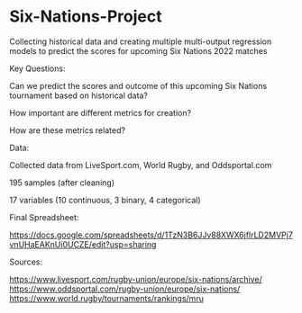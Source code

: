 # Six-Nations-Project
Collecting historical data and creating multiple multi-output regression models to predict the scores for upcoming Six Nations 2022 matches


Key Questions:
  
  Can we predict the scores and outcome of this upcoming Six Nations tournament based on historical data?
  
  How important are different metrics for creation?
  
  How are these metrics related?


Data:
  
  Collected data from LiveSport.com, World Rugby, and Oddsportal.com
  
  195 samples (after cleaning)
  
  17 variables (10 continuous, 3 binary, 4 categorical)
  

Final Spreadsheet:

https://docs.google.com/spreadsheets/d/1TzN3B6JJv88XWX6jflrLD2MVPj7vnUHaEAKnUi0UCZE/edit?usp=sharing


Sources:

  https://www.livesport.com/rugby-union/europe/six-nations/archive/
  https://www.oddsportal.com/rugby-union/europe/six-nations/
  https://www.world.rugby/tournaments/rankings/mru
